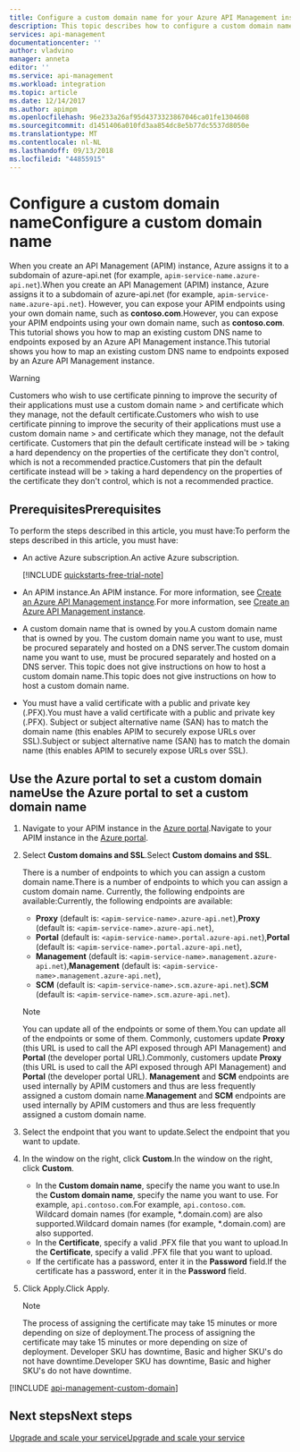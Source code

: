 ```yaml
---
title: Configure a custom domain name for your Azure API Management instance | Microsoft Docs
description: This topic describes how to configure a custom domain name for your Azure API Management instance.
services: api-management
documentationcenter: ''
author: vladvino
manager: anneta
editor: ''
ms.service: api-management
ms.workload: integration
ms.topic: article
ms.date: 12/14/2017
ms.author: apimpm
ms.openlocfilehash: 96e233a26af95d4373323867046ca01fe1304608
ms.sourcegitcommit: d1451406a010fd3aa854dc8e5b77dc5537d8050e
ms.translationtype: MT
ms.contentlocale: nl-NL
ms.lasthandoff: 09/13/2018
ms.locfileid: "44855915"
---
```

# <a name="configure-a-custom-domain-name"></a><span data-ttu-id="fef8a-103">Configure a custom domain name</span><span class="sxs-lookup"><span data-stu-id="fef8a-103">Configure a custom domain name</span></span> 

<span data-ttu-id="fef8a-104">When you create an API Management (APIM) instance, Azure assigns it to a subdomain of azure-api.net (for example, `apim-service-name.azure-api.net`).</span><span class="sxs-lookup"><span data-stu-id="fef8a-104">When you create an API Management (APIM) instance, Azure assigns it to a subdomain of azure-api.net (for example, `apim-service-name.azure-api.net`).</span></span> <span data-ttu-id="fef8a-105">However, you can expose your APIM endpoints using your own domain name, such as **contoso.com**.</span><span class="sxs-lookup"><span data-stu-id="fef8a-105">However, you can expose your APIM endpoints using your own domain name, such as **contoso.com**.</span></span> <span data-ttu-id="fef8a-106">This tutorial shows you how to map an existing custom DNS name to endpoints exposed by an Azure API Management instance.</span><span class="sxs-lookup"><span data-stu-id="fef8a-106">This tutorial shows you how to map an existing custom DNS name to endpoints exposed by an Azure API Management instance.</span></span>

> [!WARNING]
> <span data-ttu-id="fef8a-107">Customers who wish to use certificate pinning to improve the security of their applications must use a custom domain name > and certificate which they manage, not the default certificate.</span><span class="sxs-lookup"><span data-stu-id="fef8a-107">Customers who wish to use certificate pinning to improve the security of their applications must use a custom domain name > and certificate which they manage, not the default certificate.</span></span> <span data-ttu-id="fef8a-108">Customers that pin the default certificate instead will be > taking a hard dependency on the properties of the certificate they don't control, which is not a recommended practice.</span><span class="sxs-lookup"><span data-stu-id="fef8a-108">Customers that pin the default certificate instead will be > taking a hard dependency on the properties of the certificate they don't control, which is not a recommended practice.</span></span>

## <a name="prerequisites"></a><span data-ttu-id="fef8a-109">Prerequisites</span><span class="sxs-lookup"><span data-stu-id="fef8a-109">Prerequisites</span></span>

<span data-ttu-id="fef8a-110">To perform the steps described in this article, you must have:</span><span class="sxs-lookup"><span data-stu-id="fef8a-110">To perform the steps described in this article, you must have:</span></span>

+ <span data-ttu-id="fef8a-111">An active Azure subscription.</span><span class="sxs-lookup"><span data-stu-id="fef8a-111">An active Azure subscription.</span></span>

    [!INCLUDE [quickstarts-free-trial-note](../../includes/quickstarts-free-trial-note.md)]

+ <span data-ttu-id="fef8a-112">An APIM instance.</span><span class="sxs-lookup"><span data-stu-id="fef8a-112">An APIM instance.</span></span> <span data-ttu-id="fef8a-113">For more information, see [Create an Azure API Management instance](get-started-create-service-instance.md).</span><span class="sxs-lookup"><span data-stu-id="fef8a-113">For more information, see [Create an Azure API Management instance](get-started-create-service-instance.md).</span></span>
+ <span data-ttu-id="fef8a-114">A custom domain name that is owned by you.</span><span class="sxs-lookup"><span data-stu-id="fef8a-114">A custom domain name that is owned by you.</span></span> <span data-ttu-id="fef8a-115">The custom domain name you want to use, must be procured separately and hosted on a DNS server.</span><span class="sxs-lookup"><span data-stu-id="fef8a-115">The custom domain name you want to use, must be procured separately and hosted on a DNS server.</span></span> <span data-ttu-id="fef8a-116">This topic does not give instructions on how to host a custom domain name.</span><span class="sxs-lookup"><span data-stu-id="fef8a-116">This topic does not give instructions on how to host a custom domain name.</span></span>
+ <span data-ttu-id="fef8a-117">You must have a valid certificate with a public and private key (.PFX).</span><span class="sxs-lookup"><span data-stu-id="fef8a-117">You must have a valid certificate with a public and private key (.PFX).</span></span> <span data-ttu-id="fef8a-118">Subject or subject alternative name (SAN) has to match the domain name (this enables APIM to securely expose URLs over SSL).</span><span class="sxs-lookup"><span data-stu-id="fef8a-118">Subject or subject alternative name (SAN) has to match the domain name (this enables APIM to securely expose URLs over SSL).</span></span>

## <a name="use-the-azure-portal-to-set-a-custom-domain-name"></a><span data-ttu-id="fef8a-119">Use the Azure portal to set a custom domain name</span><span class="sxs-lookup"><span data-stu-id="fef8a-119">Use the Azure portal to set a custom domain name</span></span>

1. <span data-ttu-id="fef8a-120">Navigate to your APIM instance in the [Azure portal](https://portal.azure.com/).</span><span class="sxs-lookup"><span data-stu-id="fef8a-120">Navigate to your APIM instance in the [Azure portal](https://portal.azure.com/).</span></span>
2. <span data-ttu-id="fef8a-121">Select **Custom domains and SSL**.</span><span class="sxs-lookup"><span data-stu-id="fef8a-121">Select **Custom domains and SSL**.</span></span>
    
    <span data-ttu-id="fef8a-122">There is a number of endpoints to which you can assign a custom domain name.</span><span class="sxs-lookup"><span data-stu-id="fef8a-122">There is a number of endpoints to which you can assign a custom domain name.</span></span> <span data-ttu-id="fef8a-123">Currently, the following endpoints are available:</span><span class="sxs-lookup"><span data-stu-id="fef8a-123">Currently, the following endpoints are available:</span></span> 
    + <span data-ttu-id="fef8a-124">**Proxy** (default is: `<apim-service-name>.azure-api.net`),</span><span class="sxs-lookup"><span data-stu-id="fef8a-124">**Proxy** (default is: `<apim-service-name>.azure-api.net`),</span></span> 
    + <span data-ttu-id="fef8a-125">**Portal** (default is: `<apim-service-name>.portal.azure-api.net`),</span><span class="sxs-lookup"><span data-stu-id="fef8a-125">**Portal** (default is: `<apim-service-name>.portal.azure-api.net`),</span></span>     
    + <span data-ttu-id="fef8a-126">**Management** (default is: `<apim-service-name>.management.azure-api.net`),</span><span class="sxs-lookup"><span data-stu-id="fef8a-126">**Management** (default is: `<apim-service-name>.management.azure-api.net`),</span></span> 
    + <span data-ttu-id="fef8a-127">**SCM** (default is: `<apim-service-name>.scm.azure-api.net`).</span><span class="sxs-lookup"><span data-stu-id="fef8a-127">**SCM** (default is: `<apim-service-name>.scm.azure-api.net`).</span></span>

    >[!NOTE]
    > <span data-ttu-id="fef8a-128">You can update all of the endpoints or some of them.</span><span class="sxs-lookup"><span data-stu-id="fef8a-128">You can update all of the endpoints or some of them.</span></span> <span data-ttu-id="fef8a-129">Commonly, customers update **Proxy** (this URL is used to call the API exposed through API Management) and **Portal** (the developer portal URL).</span><span class="sxs-lookup"><span data-stu-id="fef8a-129">Commonly, customers update **Proxy** (this URL is used to call the API exposed through API Management) and **Portal** (the developer portal URL).</span></span> <span data-ttu-id="fef8a-130">**Management** and **SCM** endpoints are used internally by APIM customers and thus are less frequently assigned a custom domain name.</span><span class="sxs-lookup"><span data-stu-id="fef8a-130">**Management** and **SCM** endpoints are used internally by APIM customers and thus are less frequently assigned a custom domain name.</span></span>
3. <span data-ttu-id="fef8a-131">Select the endpoint that you want to update.</span><span class="sxs-lookup"><span data-stu-id="fef8a-131">Select the endpoint that you want to update.</span></span> 
4. <span data-ttu-id="fef8a-132">In the window on the right, click **Custom**.</span><span class="sxs-lookup"><span data-stu-id="fef8a-132">In the window on the right, click **Custom**.</span></span>

    + <span data-ttu-id="fef8a-133">In the **Custom domain name**, specify the name you want to use.</span><span class="sxs-lookup"><span data-stu-id="fef8a-133">In the **Custom domain name**, specify the name you want to use.</span></span> <span data-ttu-id="fef8a-134">For example, `api.contoso.com`.</span><span class="sxs-lookup"><span data-stu-id="fef8a-134">For example, `api.contoso.com`.</span></span> <br/><span data-ttu-id="fef8a-135">Wildcard domain names (for example, \*.domain.com) are also supported.</span><span class="sxs-lookup"><span data-stu-id="fef8a-135">Wildcard domain names (for example, \*.domain.com) are also supported.</span></span>
    + <span data-ttu-id="fef8a-136">In the **Certificate**, specify a valid .PFX file that you want to upload.</span><span class="sxs-lookup"><span data-stu-id="fef8a-136">In the **Certificate**, specify a valid .PFX file that you want to upload.</span></span> 
    + <span data-ttu-id="fef8a-137">If the certificate has a password, enter it in the **Password** field.</span><span class="sxs-lookup"><span data-stu-id="fef8a-137">If the certificate has a password, enter it in the **Password** field.</span></span>
1. <span data-ttu-id="fef8a-138">Click Apply.</span><span class="sxs-lookup"><span data-stu-id="fef8a-138">Click Apply.</span></span>

    >[!NOTE]
    ><span data-ttu-id="fef8a-139">The process of assigning the certificate may take 15 minutes or more depending on size of deployment.</span><span class="sxs-lookup"><span data-stu-id="fef8a-139">The process of assigning the certificate may take 15 minutes or more depending on size of deployment.</span></span> <span data-ttu-id="fef8a-140">Developer SKU has downtime, Basic and higher SKU's do not have downtime.</span><span class="sxs-lookup"><span data-stu-id="fef8a-140">Developer SKU has downtime, Basic and higher SKU's do not have downtime.</span></span>

[!INCLUDE [api-management-custom-domain](../../includes/api-management-custom-domain.md)]

## <a name="next-steps"></a><span data-ttu-id="fef8a-141">Next steps</span><span class="sxs-lookup"><span data-stu-id="fef8a-141">Next steps</span></span>

[<span data-ttu-id="fef8a-142">Upgrade and scale your service</span><span class="sxs-lookup"><span data-stu-id="fef8a-142">Upgrade and scale your service</span></span>](upgrade-and-scale.md)
